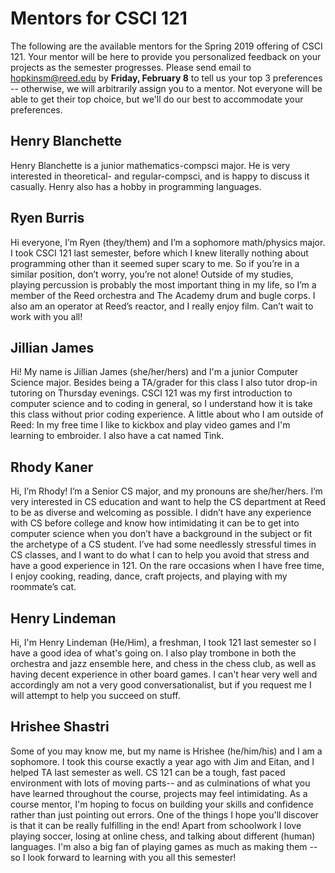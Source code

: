 # Mentors for CSCI 121

The following are the available mentors for the Spring 2019 offering of CSCI 121. Your
mentor will be here to provide you personalized feedback on your projects
as the semester progresses. Please send email to hopkinsm@reed.edu by
**Friday, February 8** to tell us your top 3 preferences -- otherwise, we
will arbitrarily assign you to a mentor. Not everyone will be able to get
their top choice, but we'll do our best to accommodate your preferences.


## Henry Blanchette

Henry Blanchette is a junior mathematics-compsci major. He is very 
interested in theoretical- and regular-compsci, and is happy to discuss 
it casually. Henry also has a hobby in programming languages.

## Ryen Burris

Hi everyone, I’m Ryen (they/them) and I’m a sophomore math/physics major. 
I took CSCI 121 last semester, before which I knew literally nothing about 
programming other than it seemed super scary to me. So if you’re in a 
similar position, don’t worry, you’re not alone! Outside of my studies, 
playing percussion is probably the most important thing in my life, so 
I’m a member of the Reed orchestra and The Academy drum and bugle corps. 
I also am an operator at Reed’s reactor, and I really enjoy film. Can’t 
wait to work with you all!

## Jillian James

Hi! My name is Jillian James (she/her/hers) and I'm a junior Computer 
Science major. Besides being a TA/grader for this class I also tutor drop-in 
tutoring on Thursday evenings. CSCI 121 was my first introduction to computer 
science and to coding in general, so I understand how it is take this class 
without prior coding experience. A little about who I am outside of Reed: In 
my free time I like to kickbox and play video games and I'm learning to 
embroider. I also have a cat named Tink.

## Rhody Kaner

Hi, I’m Rhody! I’m a Senior CS major, and my pronouns are she/her/hers. 
I’m very interested in CS education and want to help the CS department 
at Reed to be as diverse and welcoming as possible. I didn’t have any 
experience with CS before college and know how intimidating it can be to 
get into computer science when you don’t have a background in the subject 
or fit the archetype of a CS student. I’ve had some needlessly stressful 
times in CS classes, and I want to do what I can to help you avoid that 
stress and have a good experience in 121. On the rare occasions when I 
have free time, I enjoy cooking, reading, dance, craft projects, and 
playing with my roommate’s cat.

## Henry Lindeman

Hi, I'm Henry Lindeman (He/Him), a freshman, I took 121 last semester so I 
have a good idea of what's going on. I also play trombone in both the 
orchestra and jazz ensemble here, and chess in the chess club, as well as 
having decent experience in other board games. I can't hear very well and 
accordingly am not a very good conversationalist, but if you request me I 
will attempt to help you succeed on stuff.

## Hrishee Shastri

Some of you may know me, but my name is Hrishee (he/him/his) and I am a 
sophomore. I took this course exactly a year ago with Jim and Eitan, and 
I helped TA last semester as well. CS 121 can be a tough, fast paced 
environment with lots of moving parts-- and as culminations of what you 
have learned throughout the course, projects may feel intimidating. As a 
course mentor, I'm hoping to focus on building your skills and confidence 
rather than just pointing out errors. One of the things I hope you'll 
discover is that it can be really fulfilling in the end! 
Apart from schoolwork I love playing soccer, losing at online chess, and 
talking about different (human) languages. I'm also a big fan of playing 
games as much as making them -- so I look forward to learning with you 
all this semester!